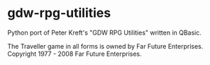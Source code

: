 # gdw-rpg-utilities
Python port of Peter Kreft's "GDW RPG Utilities" written in QBasic.

The Traveller game in all forms is owned by Far Future Enterprises. Copyright 1977 - 2008 Far Future Enterprises.
